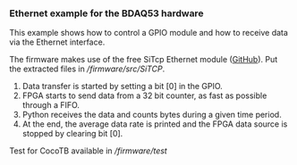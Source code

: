 ### Ethernet example for the BDAQ53 hardware

This example shows how to control a GPIO module and how to receive data via the Ethernet interface.

The firmware makes use of the free SiTcp Ethernet module ([GitHub][url1]). Put the extracted files in */firmware/src/SiTCP*.

[url1]: https://github.com/BeeBeansTechnologies/SiTCP_Netlist_for_Kintex7

1. Data transfer is started by setting a bit [0] in the GPIO.
2. FPGA starts to send data from a 32 bit counter, as fast as possible through a FIFO.
3. Python receives the data and counts bytes during a given time period.
4. At the end, the average data rate is printed and the FPGA data source is stopped by clearing bit [0].

Test for CocoTB available in */firmware/test*
